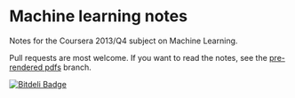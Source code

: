 # Machine learning notes

Notes for the Coursera 2013/Q4 subject on Machine Learning.

Pull requests are most welcome. If you want to read the notes, see the [pre-rendered pdfs](https://github.com/larsyencken/coursera-ml-2013-notes/tree/pdf) branch.


[![Bitdeli Badge](https://d2weczhvl823v0.cloudfront.net/larsyencken/coursera-ml-2013-notes/trend.png)](https://bitdeli.com/free "Bitdeli Badge")

